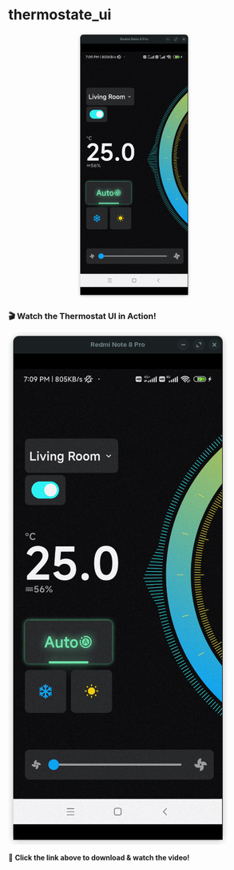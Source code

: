 # thermostate_ui

<p align="center">
  <img src="image.png" width="45%" />
</p>

### 🎬 Watch the Thermostat UI in Action!
[![Watch Video](image.png)](https://github.com/your-repo/raw/main/thermo_state.mp4)

🔗 **Click the link above to download & watch the video!**


